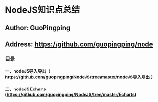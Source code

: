 NodeJS知识点总结
====
Author: GuoPingping
-----------------------
Address: https://github.com/guopingping/node
---------------------------------------------
### 目录
#### 一、nodeJS导入导出（ https://github.com/guopingping/NodeJS/tree/master/nodeJS导入导出 ）
#### 二、nodeJS Echarts (https://github.com/guopingping/NodeJS/tree/master/Echarts)